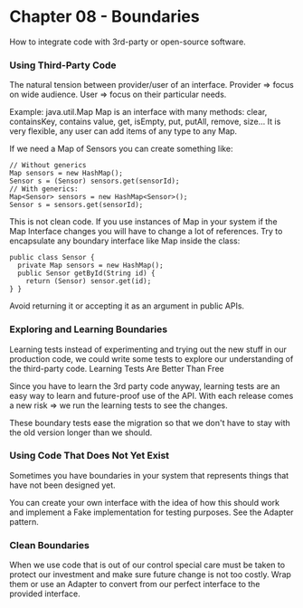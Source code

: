 # Chapter 08 - Boundaries

How to integrate code with 3rd-party or open-source software.

### Using Third-Party Code
The natural tension between provider/user of an interface. Provider => focus on wide audience. User => focus on their particular needs. 

Example: java.util.Map Map is an interface with many methods: clear, containsKey, contains value, get, isEmpty, put, putAll, remove, size... It is
very flexible, any user can add items of any type to any Map.

If we need a Map of Sensors you can create something like:
```
// Without generics
Map sensors = new HashMap();
Sensor s = (Sensor) sensors.get(sensorId);
// With generics:
Map<Sensor> sensors = new HashMap<Sensor>();
Sensor s = sensors.get(sensorId);
```

This is not clean code. If you use instances of Map in your system if the Map Interface changes you will have to change a lot of references. 
Try to encapsulate any boundary interface like Map inside the class:
```
public class Sensor {
  private Map sensors = new HashMap();
  public Sensor getById(String id) {
    return (Sensor) sensor.get(id);
} }
```
Avoid returning it or accepting it as an argument in public APIs.

### Exploring and Learning Boundaries
Learning tests instead of experimenting and trying out the new stuff in our production code, we could write some tests to explore our understanding of the third-party code.
Learning Tests Are Better Than Free

Since you have to learn the 3rd party code anyway, learning tests are an easy way to learn and future-proof use of the API. With each release comes a new risk => we run the learning tests to see the changes.

These boundary tests ease the migration so that we don't have to stay with the old version longer than we should.

### Using Code That Does Not Yet Exist
Sometimes you have boundaries in your system that represents things that have not been designed yet.

You can create your own interface with the idea of how this should work and implement a Fake implementation for testing purposes. See the Adapter pattern.

### Clean Boundaries
When we use code that is out of our control special care must be taken to protect our investment and make sure future change is not too costly. 
Wrap them or use an Adapter to convert from our perfect interface to the provided interface.
